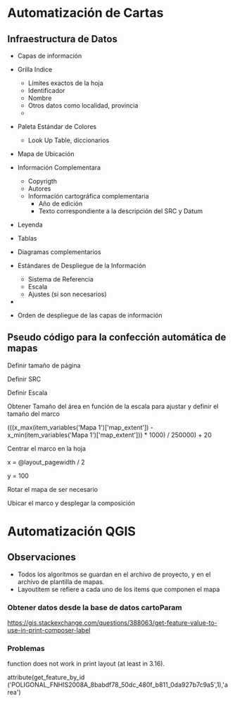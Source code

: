 # Automatización de Cartas

## Infraestructura de Datos

* Capas de información
* Grilla Indice
  * Límites exactos de la hoja
  * Identificador
  * Nombre
  * Otros datos como localidad, provincia
  * 
* Paleta Estándar de Colores
  * Look Up Table, diccionarios  
* Mapa de Ubicación
* Información Complementara
  * Copyrigth
  * Autores
  * Información cartográfica complementaria
    * Año de edición
    * Texto correspondiente a la descripción del SRC y Datum
* Leyenda
* Tablas
* Diagramas complementarios
* Estándares de Despliegue de la Información
  * Sistema de Referencia
  * Escala
  * Ajustes (si son necesarios)

* 
* Orden de despliegue de las capas de información

## Pseudo código para la confección automática de mapas

Definir tamaño de página

Definir SRC

Definir Escala

Obtener Tamaño del área en función de la escala para ajustar y definir el tamaño del marco

(((x_max(item_variables('Mapa 1')['map_extent']) - x_min(item_variables('Mapa 1')['map_extent'])) * 1000) / 250000) + 20

Centrar el marco en la hoja

x = @layout_pagewidth / 2

y = 100


Rotar el mapa de ser necesario

Ubicar el marco y desplegar la composición

# Automatización QGIS
## Observaciones
* Todos los algoritmos se guardan en el archivo de proyecto, y en el archivo de plantilla de mapas.
* Layoutitem se refiere a cada uno de los items que componen el mapa
### Obtener datos desde la base de datos cartoParam

https://gis.stackexchange.com/questions/388063/get-feature-value-to-use-in-print-composer-label

### Problemas

function does not work in print layout (at least in 3.16). 

attribute(get_feature_by_id ('POLIGONAL_FNHIS2008A_8babdf78_50dc_480f_b811_0da927b7c9a5',1),'area')
